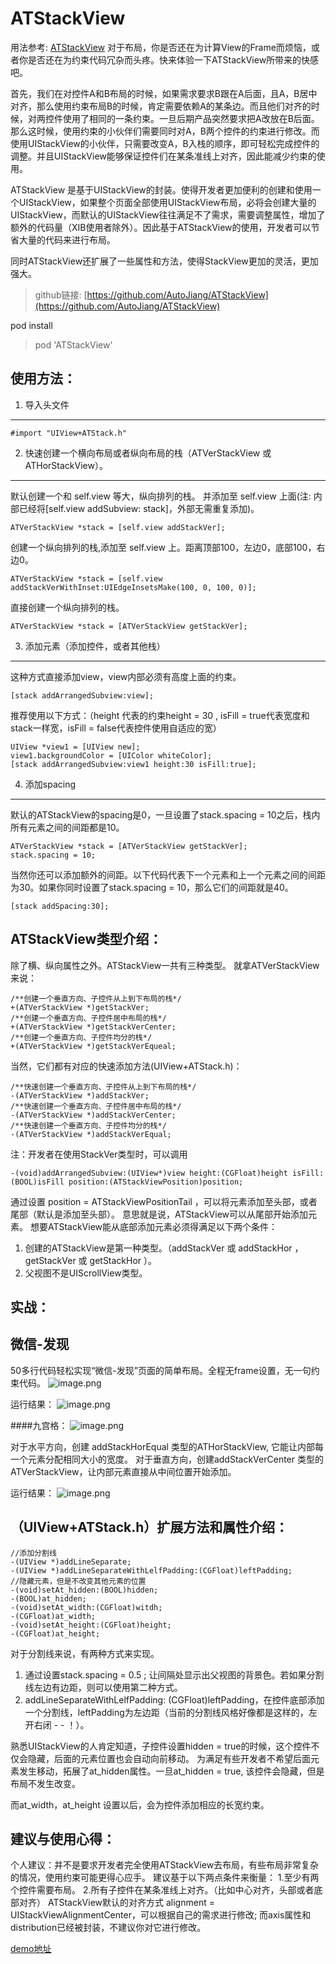 # ATStackView
用法参考: [ATStackView](https://www.jianshu.com/p/c53c37b381bf)
对于布局，你是否还在为计算View的Frame而烦恼，或者你是否还在为约束代码冗杂而头疼。快来体验一下ATStackView所带来的快感吧。

首先，我们在对控件A和B布局的时候，如果需求要求B跟在A后面，且A，B居中对齐，那么使用约束布局B的时候，肯定需要依赖A的某条边。而且他们对齐的时候，对两控件使用了相同的一条约束。一旦后期产品突然要求把A改放在B后面。那么这时候，使用约束的小伙伴们需要同时对A，B两个控件的约束进行修改。而使用UIStackView的小伙伴，只需要改变A，B入栈的顺序，即可轻松完成控件的调整。并且UIStackView能够保证控件们在某条准线上对齐，因此能减少约束的使用。

ATStackView 是基于UIStackView的封装。使得开发者更加便利的创建和使用一个UIStackView，如果整个页面全部使用UIStackView布局，必将会创建大量的UIStackView，而默认的UIStackView往往满足不了需求，需要调整属性，增加了额外的代码量（XIB使用者除外）。因此基于ATStackView的使用，开发者可以节省大量的代码来进行布局。

同时ATStackView还扩展了一些属性和方法，使得StackView更加的灵活，更加强大。


> github链接: [https://github.com/AutoJiang/ATStackView](https://github.com/AutoJiang/ATStackView)

pod install
>pod 'ATStackView'

使用方法：
---
1. 导入头文件
---
``` 
#import "UIView+ATStack.h" 
```

2. 快速创建一个横向布局或者纵向布局的栈（ATVerStackView 或 ATHorStackView）。
---
默认创建一个和 self.view 等大，纵向排列的栈。
并添加至 self.view 上面(注: 内部已经将[self.view addSubview: stack]，外部无需重复添加)。
```
ATVerStackView *stack = [self.view addStackVer];
```
创建一个纵向排列的栈,添加至 self.view 上。距离顶部100，左边0，底部100，右边0。

```
ATVerStackView *stack = [self.view addStackVerWithInset:UIEdgeInsetsMake(100, 0, 100, 0)];
```

直接创建一个纵向排列的栈。
```
ATVerStackView *stack = [ATVerStackView getStackVer];
```
3. 添加元素（添加控件，或者其他栈）
---
这种方式直接添加view，view内部必须有高度上面的约束。
```
[stack addArrangedSubview:view];
```
推荐使用以下方式：（height 代表的约束height = 30 ,  isFill = true代表宽度和stack一样宽，isFill = false代表控件使用自适应的宽）
```
UIView *view1 = [UIView new];
view1.backgroundColor = [UIColor whiteColor];
[stack addArrangedSubview:view1 height:30 isFill:true];
```


4. 添加spacing
---
默认的ATStackView的spacing是0，一旦设置了stack.spacing = 10之后，栈内所有元素之间的间距都是10。
```
ATVerStackView *stack = [ATVerStackView getStackVer];
stack.spacing = 10;
```
当然你还可以添加额外的间距。以下代码代表下一个元素和上一个元素之间的间距为30。如果你同时设置了stack.spacing = 10，那么它们的间距就是40。
```
[stack addSpacing:30];
```
ATStackView类型介绍：
--
除了横、纵向属性之外。ATStackView一共有三种类型。
就拿ATVerStackView来说：
```
/**创建一个垂直方向、子控件从上到下布局的栈*/
+(ATVerStackView *)getStackVer;
/**创建一个垂直方向、子控件居中布局的栈*/
+(ATVerStackView *)getStackVerCenter;
/**创建一个垂直方向、子控件均分的栈*/
+(ATVerStackView *)getStackVerEqueal;
```
当然，它们都有对应的快速添加方法(UIView+ATStack.h)：
```
/**快速创建一个垂直方向、子控件从上到下布局的栈*/
-(ATVerStackView *)addStackVer;
/**快速创建一个垂直方向、子控件居中布局的栈*/
-(ATVerStackView *)addStackVerCenter;
/**快速创建一个垂直方向、子控件均分的栈*/
-(ATVerStackView *)addStackVerEqual;
```
注：开发者在使用StackVer类型时，可以调用
```
-(void)addArrangedSubview:(UIView*)view height:(CGFloat)height isFill:(BOOL)isFill position:(ATStackViewPosition)position;
```
通过设置 position  = ATStackViewPositionTail ，可以将元素添加至头部，或者尾部（默认是添加至头部）。
意思就是说，ATStackView可以从尾部开始添加元素。
想要ATStackView能从底部添加元素必须得满足以下两个条件：
1. 创建的ATStackView是第一种类型。（addStackVer 或 addStackHor ，getStackVer 或 getStackHor ）。
2. 父视图不是UIScrollView类型。

实战：
--
微信-发现
----
50多行代码轻松实现“微信-发现”页面的简单布局。全程无frame设置，无一句约束代码。
![image.png](https://upload-images.jianshu.io/upload_images/5353063-10347eb9aff8a9fc.png?imageMogr2/auto-orient/strip%7CimageView2/2/w/1240)

运行结果：
![image.png](https://upload-images.jianshu.io/upload_images/5353063-597336a4a5b91c31.png?imageMogr2/auto-orient/strip%7CimageView2/2/w/1240)

####九宫格：
![image.png](https://upload-images.jianshu.io/upload_images/5353063-c31103e1a0a3cf3e.png?imageMogr2/auto-orient/strip%7CimageView2/2/w/1240)

对于水平方向，创建 addStackHorEqual 类型的ATHorStackView, 它能让内部每一个元素分配相同大小的宽度。
对于垂直方向，创建addStackVerCenter 类型的ATVerStackView，让内部元素直接从中间位置开始添加。

运行结果：
![image.png](https://upload-images.jianshu.io/upload_images/5353063-633058c8655e4018.png?imageMogr2/auto-orient/strip%7CimageView2/2/w/1240)

（UIView+ATStack.h）扩展方法和属性介绍：
--
```
//添加分割线
-(UIView *)addLineSeparate;
-(UIView *)addLineSeparateWithLelfPadding:(CGFloat)leftPadding;
//隐藏元素，但是不改变其他元素的位置
-(void)setAt_hidden:(BOOL)hidden;
-(BOOL)at_hidden;
-(void)setAt_width:(CGFloat)witdh;
-(CGFloat)at_width;
-(void)setAt_height:(CGFloat)height;
-(CGFloat)at_height;
```
对于分割线来说，有两种方式来实现。
1. 通过设置stack.spacing = 0.5 ; 让间隔处显示出父视图的背景色。若如果分割线左边有边距，则可以使用第二种方式。
2.  addLineSeparateWithLelfPadding: (CGFloat)leftPadding，在控件底部添加一个分割线，leftPadding为左边距（当前的分割线风格好像都是这样的，左开右闭 - - ！）。

熟悉UIStackView的人肯定知道，子控件设置hidden = true的时候，这个控件不仅会隐藏，后面的元素位置也会自动向前移动。
为满足有些开发者不希望后面元素发生移动，拓展了at_hidden属性。一旦at_hidden = true, 该控件会隐藏，但是布局不发生改变。

而at_width，at_height 设置以后，会为控件添加相应的长宽约束。

建议与使用心得：
--
个人建议：并不是要求开发者完全使用ATStackView去布局，有些布局非常复杂的情况，使用约束可能更得心应手。
建议基于以下两点条件来衡量：
1.至少有两个控件需要布局。
2.所有子控件在某条准线上对齐。（比如中心对齐，头部或者底部对齐）
ATStackView默认的对齐方式 alignment = UIStackViewAlignmentCenter，可以根据自己的需求进行修改;
而axis属性和distribution已经被封装，不建议你对它进行修改。

[demo地址](https://github.com/AutoJiang/ATStackView/tree/master/Demo)
